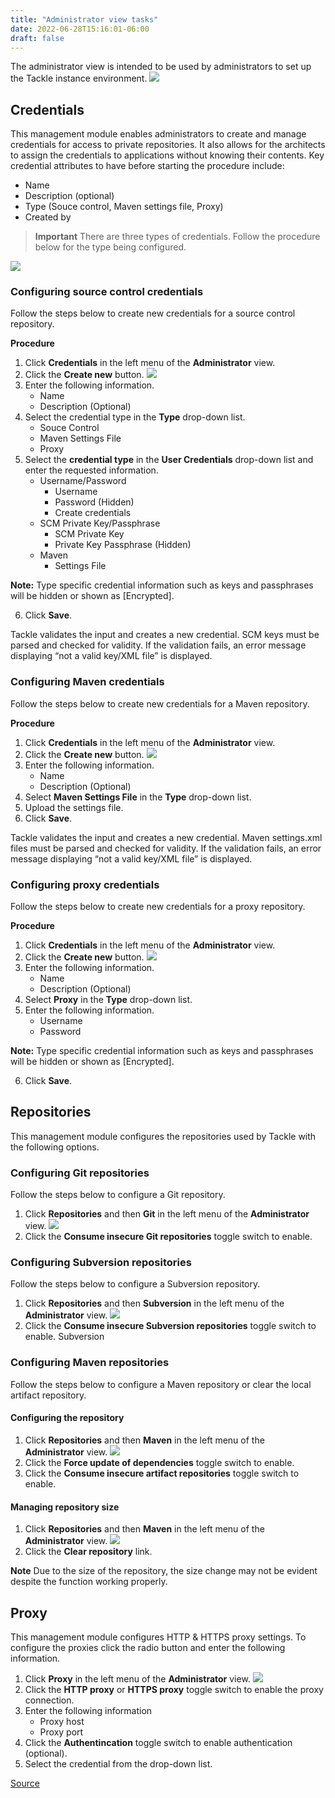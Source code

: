 ```yaml
---
title: "Administrator view tasks"
date: 2022-06-28T15:16:01-06:00
draft: false
---
```

The administrator view is intended to be used by administrators to set up the Tackle instance environment.
![](/Tackle2/Views/AdminMenu.png)

## Credentials
This management module enables administrators to create and manage credentials for access to private repositories. It also allows for the architects to assign the credentials to applications without knowing their contents. Key credential attributes to have before starting the procedure include:
* Name
* Description (optional)
* Type (Souce control, Maven settings file, Proxy)
* Created by

> **Important** There are three types of credentials. Follow the procedure below for the type being configured.

![](/Tackle2/Views/CredMain.png)

### Configuring source control credentials
Follow the steps below to create new credentials for a source control repository.

**Procedure**
1. Click **Credentials** in the left menu of the **Administrator** view.
2. Click the **Create new** button.
![](/Tackle2/Views/NewCredSourceCUserP.png)
3. Enter the following information.
    * Name
    * Description (Optional)
4. Select the credential type in the **Type** drop-down list.
    * Souce Control
    * Maven Settings File
    * Proxy
5. Select the **credential type** in the **User Credentials** drop-down list and enter the requested information.
    * Username/Password
        * Username
        * Password (Hidden)
        * Create credentials
    * SCM Private Key/Passphrase
        * SCM Private Key
        * Private Key Passphrase (Hidden)
    * Maven
        * Settings File

**Note:** Type specific credential information such as keys and passphrases will be hidden or shown as [Encrypted].

6. Click **Save**.

Tackle validates the input and creates a new credential. SCM keys must be parsed and checked for validity. If the validation fails, an error message displaying “not a valid key/XML file” is displayed.

### Configuring Maven credentials
Follow the steps below to create new credentials for a Maven repository.

**Procedure**
1. Click **Credentials** in the left menu of the **Administrator** view.
2. Click the **Create new** button.
![](/Tackle2/Views/NewCredMaven.png)
3. Enter the following information.
    * Name
    * Description (Optional)
4. Select **Maven Settings File** in the **Type** drop-down list.
5. Upload the settings file.
6. Click **Save**.

Tackle validates the input and creates a new credential. Maven settings.xml files must be parsed and checked for validity. If the validation fails, an error message displaying “not a valid key/XML file” is displayed.

### Configuring proxy credentials
Follow the steps below to create new credentials for a proxy repository.

**Procedure**
1. Click **Credentials** in the left menu of the **Administrator** view.
2. Click the **Create new** button.
![](/Tackle2/Views/NewCredProxy.png)
3. Enter the following information.
    * Name
    * Description (Optional)
4. Select **Proxy** in the **Type** drop-down list.
5. Enter the following information.
    * Username
    * Password

**Note:** Type specific credential information such as keys and passphrases will be hidden or shown as [Encrypted].

6. Click **Save**.

## Repositories
This management module configures the repositories used by Tackle with the following options.

### Configuring Git repositories
Follow the steps below to configure a Git repository.
1. Click **Repositories** and then **Git** in the left menu of the **Administrator** view.
![](/Tackle2/Views/GitConfig.png)
2. Click the **Consume insecure Git repositories** toggle switch to enable.

### Configuring Subversion repositories
Follow the steps below to configure a Subversion repository.
1. Click **Repositories** and then **Subversion** in the left menu of the **Administrator** view.
![](/Tackle2/Views/SubvConfig.png)
2. Click the **Consume insecure Subversion repositories** toggle switch to enable.
Subversion

### Configuring Maven repositories
Follow the steps below to configure a Maven repository or clear the local artifact repository.

#### Configuring the repository
1. Click **Repositories** and then **Maven** in the left menu of the **Administrator** view.
![](/Tackle2/Views/MavenConfig.png)
2. Click the **Force update of dependencies** toggle switch to enable.
3. Click the **Consume insecure artifact repositories** toggle switch to enable.

#### Managing repository size
1. Click **Repositories** and then **Maven** in the left menu of the **Administrator** view.
![](/Tackle2/Views/MavenConfig.png)
2. Click the **Clear repository** link.

**Note** Due to the size of the repository, the size change may not be evident despite the function working properly.

## Proxy
This management module configures HTTP & HTTPS proxy settings.  To configure the proxies click the radio button and enter the following information.

1. Click **Proxy** in the left menu of the **Administrator** view.
![](/Tackle2/Views/ProxyConfig.png)
2. Click the **HTTP proxy** or **HTTPS proxy** toggle switch to enable the proxy connection.
3. Enter the following information
    * Proxy host
    * Proxy port
4. Click the **Authentincation** toggle switch to enable authentication (optional).
5. Select the credential from the drop-down list.

[Source](https://github.com/konveyor/konveyor.github.io/blob/main/content/Tackle/adminTasks.md)
